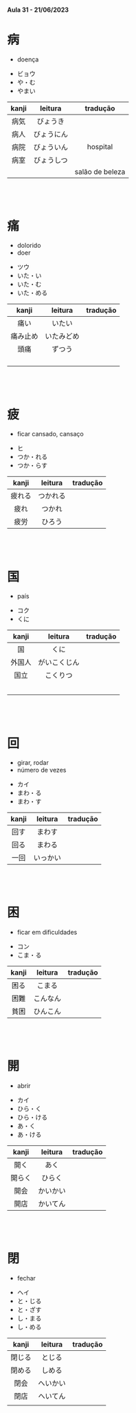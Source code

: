 #### Aula 31 - 21/06/2023


# 病

- doença

<ul><li>ビョウ</li><li>や・む</li><li>やまい</li></ul>

| kanji | leitura | tradução |
|:---:|:---:|:---:|
| 病気 | びょうき |  |
| 病人 | びょうにん |  |
| 病院 | びょういん | hospital |
| 病室 | びょうしつ |  |
|  |  | salão de beleza |

<br><br>


# 痛

<ul><li>dolorido</li><li>doer</li></ul>

<ul><li>ツウ</li><li>いた・い</li><li>いた・む</li><li>いた・める</li></ul>

| kanji | leitura | tradução |
|:---:|:---:|:---:|
| 痛い | いたい |  |
| 痛み止め | いたみどめ |  |
| 頭痛 | ずつう |  |
|  |  |  |
|  |  |  |
|  |  |  |
|  |  |  |

<br><br>


# 疲
- ficar cansado, cansaço

<ul><li>ヒ</li><li>つか・れる</li><li>つか・らす</li></ul>

| kanji | leitura | tradução |
|:---:|:---:|:---:|
| 疲れる | つかれる |  |
| 疲れ | つかれ |  |
| 疲労 | ひろう |  |

<br><br>


# 国

- país

<ul><li>コク</li><li>くに</li></ul>

| kanji | leitura | tradução |
|:---:|:---:|:---:|
| 国 | くに |  |
| 外国人 | がいこくじん |  |
| 国立 | こくりつ |  |
|  |  |  |
|  |  |  |
|  |  |  |
|  |  |  |
|  |  |  |

<br><br>


# 回

<ul><li>girar, rodar</li><li>número de vezes</li></ul>

<ul><li>カイ</li><li>まわ・る</li><li>まわ・す</li></ul>

| kanji | leitura | tradução |
|:---:|:---:|:---:|
| 回す | まわす |  |
| 回る | まわる |  |
| 一回 | いっかい |  |

<br><br>


# 困

- ficar em dificuldades

<ul><li>コン</li><li>こま・る</li></ul>

| kanji | leitura | tradução |
|:---:|:---:|:---:|
| 困る | こまる |  |
| 困難 | こんなん |  |
| 貧困 | ひんこん |  |

<br><br>


# 開

- abrir

<ul><li>カイ</li><li>ひら・く</li><li>ひら・ける</li><li>あ・く</li><li>あ・ける</li></ul>

| kanji | leitura | tradução |
|:---:|:---:|:---:|
| 開く | あく |  |
| 開らく | ひらく |  |
| 開会 | かいかい |  |
| 開店 | かいてん |  |

<br><br>


# 閉

- fechar

<ul><li>ヘイ</li><li>と・じる</li><li>と・ざす</li><li>し・まる</li><li>し・める</li></ul>

| kanji | leitura | tradução |
|:---:|:---:|:---:|
| 閉じる | とじる |  |
| 閉める | しめる |  |
| 閉会 | へいかい |  |
| 閉店 | へいてん |  |
|  |  |  |
